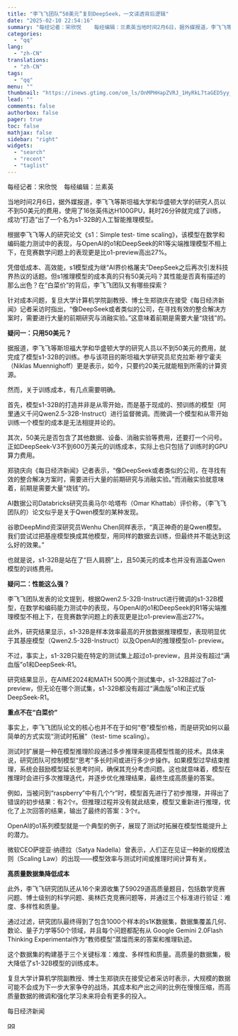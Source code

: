 ```yaml
---
title: "李飞飞团队“50美元”复刻DeepSeek，一文读透背后逻辑"
date: "2025-02-10 22:54:16"
summary: "每经记者：宋欣悦    每经编辑：兰素英当地时间2月6日，据外媒报道，李飞飞等斯坦福大学和华盛顿大学..."
categories:
  - "qq"
lang:
  - "zh-CN"
translations:
  - "zh-CN"
tags:
  - "qq"
menu: ""
thumbnail: "https://inews.gtimg.com/om_ls/OnMPHHapZVRJ_1HyRkL7taGED5yy_LR7yxzNZ6-Irsy0MAA_640360/0"
lead: ""
comments: false
authorbox: false
pager: true
toc: false
mathjax: false
sidebar: "right"
widgets:
  - "search"
  - "recent"
  - "taglist"
---
```


每经记者：宋欣悦    每经编辑：兰素英

当地时间2月6日，据外媒报道，李飞飞等斯坦福大学和华盛顿大学的研究人员以不到50美元的费用，使用了16张英伟达H100GPU，耗时26分钟就完成了训练，成功“打造”出了一个名为s1-32B的人工智能推理模型。

根据李飞飞等人的研究论文《s1：Simple test- time scaling》，该模型在数学和编码能力测试中的表现，与OpenAI的o1和DeepSeek的R1等尖端推理模型不相上下，在竞赛数学问题上的表现更是比o1-preview高出27%。

凭借低成本、高效能，s1模型成为继“AI界价格屠夫”DeepSeek之后再次引发科技界热议的话题。但s1推理模型的成本真的只有50美元吗？其性能是否真有描述的那么出色？在“白菜价”的背后，李飞飞团队又有哪些探索？

针对成本问题，复旦大学计算机学院副教授、博士生郑骁庆在接受《每日经济新闻》记者采访时指出，“像DeepSeek或者类似的公司，在寻找有效的整合解决方案时，需要进行大量的前期研究与消融实验。”这意味着前期是需要大量“烧钱”的。

**疑问一：只用50美元？**

据报道，李飞飞等斯坦福大学和华盛顿大学的研究人员以不到50美元的费用，就完成了模型s1-32B的训练。参与该项目的斯坦福大学研究员尼克拉斯·穆宁霍夫（Niklas Muennighoff）更是表示，如今，只要约20美元就能租到所需的计算资源。

然而，关于训练成本，有几点需要明确。

首先，模型s1-32B的打造并非是从零开始，而是基于现成的、预训练的模型（阿里通义千问Qwen2.5-32B-Instruct）进行监督微调。而微调一个模型和从零开始训练一个模型的成本是无法相提并论的。

其次，50美元是否包含了其他数据、设备、消融实验等费用，还要打一个问号。正如DeepSeek-V3不到600万美元的训练成本，实际上也只包括了训练时的GPU算力费用。

郑骁庆向《每日经济新闻》记者表示，“像DeepSeek或者类似的公司，在寻找有效的整合解决方案时，需要进行大量的前期研究与消融实验。”而消融实验就意味着，前期是需要大量“烧钱”的。

AI数据公司Databricks研究员奥马尔·哈塔布（Omar Khattab）评价称，（李飞飞团队的）论文似乎是关于Qwen模型的某种发现。

谷歌DeepMind资深研究员Wenhu Chen同样表示，“真正神奇的是Qwen模型。我们尝试过把基座模型换成其他模型，用同样的数据去训练，但最终并不能达到这么好的效果。”

也就是说，s1-32B是站在了“巨人肩膀”上，且50美元的成本也并没有涵盖Qwen模型的训练费用。

**疑问二：性能这么强？**

李飞飞团队发表的论文提到，根据Qwen2.5-32B-Instruct进行微调的s1-32B模型，在数学和编码能力测试中的表现，与OpenAI的o1和DeepSeek的R1等尖端推理模型不相上下，在竞赛数学问题上的表现更是比o1-preview高出27%。

此外，研究结果显示，s1-32B是样本效率最高的开放数据推理模型，表现明显优于其基座模型（Qwen2.5-32B-Instruct）以及OpenAI的推理模型o1- preview。

不过，事实上，s1-32B只能在特定的测试集上超过o1-preview，且并没有超过“满血版”o1和DeepSeek-R1。

研究结果显示，在AIME2024和MATH 500两个测试集中，s1-32B超过了o1-preview，但无论在哪个测试集，s1-32B都没有超过“满血版”o1和正式版DeepSeek-R1。

**重点不在“白菜价”**

事实上，李飞飞团队论文的核心也并不在于如何“卷”模型价格，而是研究如何以最简单的方式实现“测试时拓展”（test- time scaling）。

测试时扩展是一种在模型推理阶段通过多步推理来提高模型性能的技术。具体来说，研究团队可控制模型“思考”多长时间或进行多少步操作。如果模型过早结束推理，系统会鼓励模型延长思考时间，确保其充分考虑问题。这也就意味着，模型在推理时会进行多次推理迭代，并逐步优化推理结果，最终生成高质量的答案。

例如，当被问到“raspberry”中有几个“r”时，模型首先进行了初步推理，并得出了错误的初步结果：有2个r。但推理过程并没有就此结束，模型又重新进行推理，优化了上次回答的结果，输出了最终的答案：3个r。

OpenAI的o1系列模型就是一个典型的例子，展现了测试时拓展在模型性能提升上的潜力。

微软CEO萨提亚·纳德拉（Satya Nadella）曾表示，人们正在见证一种新的规模法则（Scaling Law）的出现——模型效率与测试时间或推理时间计算有关。

**高质量数据集降低成本**

此外，李飞飞研究团队还从16个来源收集了59029道高质量题目，包括数学竞赛问题、博士级别的科学问题、奥林匹克竞赛问题等，并通过三个标准进行验证：难度、多样性和质量。

通过过滤，研究团队最终得到了包含1000个样本的s1K数据集，数据集覆盖几何、数论、量子力学等50个领域，并且每个问题都配有从 Google Gemini 2.0Flash Thinking Experimental作为“教师模型”蒸馏而来的答案和推理轨迹。

这个数据集的构建基于三个关键标准：难度、多样性和质量。高质量的数据集，极大降低了s1-32B模型的训练成本。

复旦大学计算机学院副教授、博士生郑骁庆在接受记者采访时表示，大规模的数据可能不会成为下一步大家争夺的战场，其成本和产出之间的比例在慢慢压缩，而高质量数据的微调和强化学习未来将会有更多的投入。

  

每日经济新闻

[qq](https://new.qq.com/rain/a/20250210A08URL00)
